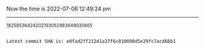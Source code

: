 Now the time is 2022-07-06 12:49:24 pm

---

<small>18258536424202193052983649030665</small>

```txt

Latest commit SHA is: e0fad2ff21241a27f6c010098d5e29fc7acd66b1
```

